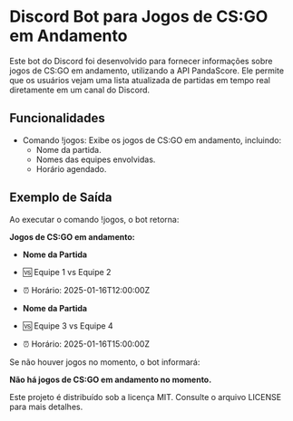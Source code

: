 # Discord Bot para Jogos de CS:GO em Andamento

Este bot do Discord foi desenvolvido para fornecer informações sobre jogos de CS:GO em andamento, utilizando a API PandaScore. Ele permite que os usuários vejam uma lista atualizada de partidas em tempo real diretamente em um canal do Discord.
## Funcionalidades

- Comando !jogos: Exibe os jogos de CS:GO em andamento, incluindo:
  - Nome da partida.
  - Nomes das equipes envolvidas.
  - Horário agendado.

## Exemplo de Saída

Ao executar o comando !jogos, o bot retorna:

**Jogos de CS:GO em andamento:**

- **Nome da Partida**
- 🆚 Equipe 1 vs Equipe 2
- ⏰ Horário: 2025-01-16T12:00:00Z

- **Nome da Partida**
- 🆚 Equipe 3 vs Equipe 4
- ⏰ Horário: 2025-01-16T15:00:00Z

Se não houver jogos no momento, o bot informará:

**Não há jogos de CS:GO em andamento no momento.**

Este projeto é distribuído sob a licença MIT. Consulte o arquivo LICENSE para mais detalhes.
